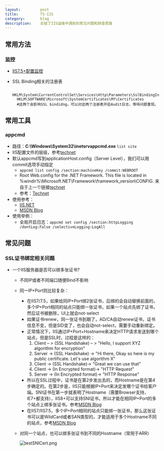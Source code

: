 ```yaml
---
layout:         post
title:          TS-IIS
category:       blog
description:    总结了IIS运维中遇到的常见问题和排查思路
---
```


## 常用方法

### 监控
- [IIS7.5+配置监控](https://blogs.msdn.microsoft.com/webtopics/2010/03/19/iis-7-5-how-to-enable-iis-configuration-auditing/)
- SSL Binding相关的注册表

		HKLM\System\CurrentControlSet\Services\Http\Parameters\SslBindingInfo\ 
		HKLM\SOFTWARE\Microsoft\SystemCertificates\MY\Certificates
		#这两个会影响SSL bindidng，可以对这两个注册表开启Audit日志，等待问题重现。

## 常用工具

### appcmd
- 路径：**C:\Windows\System32\inetsrvappcmd.exe** `list site`
- IIS配置文件的层级，参考[technet](https://technet.microsoft.com/en-us/library/cc754617(v=ws.10).aspx)
- 默认appcmd写到applicationHost.config（Server Level），我们可以用commit选项手动指定
	- `appcmd list config /section:machineKey /commit:WEBROOT`
	- Root Web.config for the .NET Framework. This file is located in %windir%\Microsoft.NET\Framework\framework_version\CONFIG. 来自于上一个链接[technet](https://technet.microsoft.com/en-us/library/cc754617(v=ws.10).aspx)
	- 参考：[Technet](https://technet.microsoft.com/en-us/library/cc754031%28v=ws.10%29.aspx?f=255&MSPPError=-2147217396)
- 使用参考：
	- [IIS.NET](http://www.iis.net/learn/get-started/getting-started-with-iis/getting-started-with-appcmdexe)
	- [MSDN Blog](https://blogs.msdn.microsoft.com/vivekkum/2009/05/06/iis-77-5-net-configuration-settings-using-appcmd-exe-and-iis-manager/)
- 使用举例：
	- 全局开启日志：`appcmd set config /section:httpLogging /dontLog:False /selectiveLogging:LogAll` 

## 常见问题

### SSL证书绑定相关问题
- 一个IIS服务器是否可以绑多张证书?
	- 不同IP或者不同端口随便Bind不影响
	- 同一IP+Port则比较复杂：
		- 在IIS7/7.5，如果给同IP+Port绑2张证书，后绑的会自动替换前面的，多个IP+Port相同的站点只能绑一张证书，如果一个站点先绑了证书，然后证书被删除，UI上就会not-select
		- 如果证书renew，同一张证书到期了，AD/CA自动renew证书，证书信息不变，但是SID变了，也会自动not-select，需要手动重新绑定。
		- 正常情况下，IIS通过IP+Port+Hostname来决定HTTP请求发送到哪个站点，但是SSL时，过程是这样的：
			1. Client – > (SSL Handshake) – > "Hello, I support XYZ algorithm for encryption"
			1. Server -> (SSL Handshake) -> "Hi there, Okay so here is my public certificate. Let's use algorithm X"
			1. Client -> (SSL Handshake)-> "Great we can use that"
			1. Client -> (In Encrypted format)-> "HTTP Request"
			1. Server -> (In Encrypted format)-> "HTTP Response"
		- 所以在SSL过程中，证书是在第2步发出去的，而Hostname是在第4步确定的。在第2步是，IIS只能根据IP+Port来决定发哪个证书给客户端。SNI证书在第一步就表明了Hostname（需要Browser支持，IE7+都支持），IIS8+可以支持SNI证书，所以才能在相同IP+Port的多个站点上绑多张证书。参考[MSDN Blog](https://blogs.msdn.microsoft.com/kaushal/2012/09/04/server-name-indication-sni-with-iis-8-windows-server-2012/)
		- 在IIS7/IIS7.5，多个IP+Port相同的站点只能绑一张证书，那么这张证书可以是WildCard或者SAN类型的，才能适用于多个Hostname不同的站点，参考[MSDN Blog](https://blogs.msdn.microsoft.com/varunm/2013/06/18/bind-multiple-sites-on-same-ip-address-and-port-in-ssl/)
	- 对同一个站点，也可以绑多张证书到不同的Hostname（常用于ARR）

		![testSNICert.png](http://7xudfs.com1.z0.glb.clouddn.com/73b815e99c5f428a87de015e7d2e3817-testSNICert.png)
